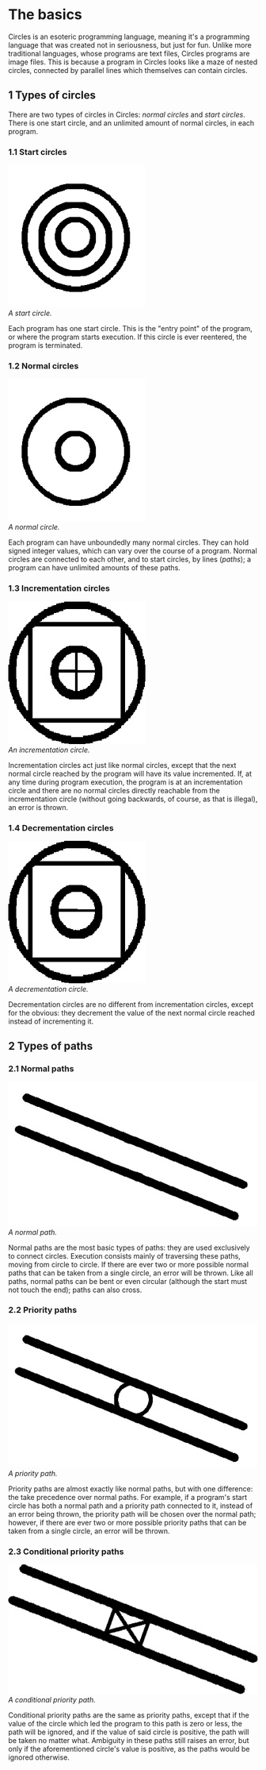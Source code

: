 # The basics
Circles is an esoteric programming language, meaning it's a programming language that was created not in seriousness, but just for fun. Unlike more traditional languages, whose programs are text files, Circles programs are image files. This is because a program in Circles looks like a maze of nested circles, connected by parallel lines which themselves can contain circles.

## 1 Types of circles
There are two types of circles in Circles: *normal circles* and *start circles*. There is one start circle, and an unlimited amount of normal circles, in each program.

### 1.1 Start circles
![A start circle.](../images/start-circle.png?raw=true)
<br />
*A start circle.*

Each program has one start circle. This is the "entry point" of the program, or where the program starts execution. If this circle is ever reentered, the program is terminated.

### 1.2 Normal circles
![A normal circle.](../images/normal-circle.png?raw=true)
<br />
*A normal circle.*

Each program can have unboundedly many normal circles. They can hold signed integer values, which can vary over the course of a program. Normal circles are connected to each other, and to start circles, by lines (*paths*); a program can have unlimited amounts of these paths.

### 1.3 Incrementation circles
![An incrementation circle.](../images/incrementation-circle.png?raw=true)
<br />
*An incrementation circle.*

Incrementation circles act just like normal circles, except that the next normal circle reached by the program will have its value incremented. If, at any time during program execution, the program is at an incrementation circle and there are no normal circles directly reachable from the incrementation circle (without going backwards, of course, as that is illegal), an error is thrown.

### 1.4 Decrementation circles
![An decrementation circle.](../images/decrementation-circle.png?raw=true)
<br />
*A decrementation circle.*

Decrementation circles are no different from incrementation circles, except for the obvious: they decrement the value of the next normal circle reached instead of incrementing it.

## 2 Types of paths

### 2.1 Normal paths
![A normal path.](../images/normal-path.png?raw=true)
<br />
*A normal path.*

Normal paths are the most basic types of paths: they are used exclusively to connect circles. Execution consists mainly of traversing these paths, moving from circle to circle. If there are ever two or more possible normal paths that can be taken from a single circle, an error will be thrown. Like all paths, normal paths can be bent or even circular (although the start must not touch the end); paths can also cross.

### 2.2 Priority paths
![A priority path.](../images/priority-path.png?raw=true)
<br />
*A priority path.*

Priority paths are almost exactly like normal paths, but with one difference: the take precedence over normal paths. For example, if a program's start circle has both a normal path and a priority path connected to it, instead of an error being thrown, the priority path will be chosen over the normal path; however, if there are ever two or more possible priority paths that can be taken from a single circle, an error will be thrown.

### 2.3 Conditional priority paths
![A conditional priority path.](../images/conditional-priority-path.png?raw=true)
<br />
*A conditional priority path.*

Conditional priority paths are the same as priority paths, except that if the value of the circle which led the program to this path is zero or less, the path will be ignored, and if the value of said circle is positive, the path will be taken no matter what. Ambiguity in these paths still raises an error, but only if the aforementioned circle's value is positive, as the paths would be ignored otherwise.
